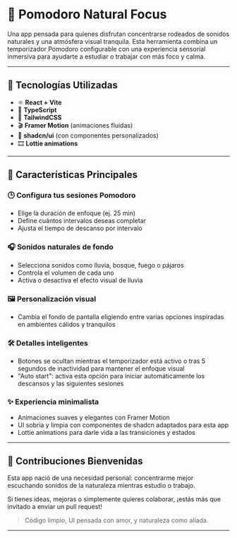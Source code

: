 # 🌿 Pomodoro Natural Focus

Una app pensada para quienes disfrutan concentrarse rodeados de sonidos naturales y una atmósfera visual tranquila. Esta herramienta combina un temporizador Pomodoro configurable con una experiencia sensorial inmersiva para ayudarte a estudiar o trabajar con más foco y calma.

---

## 🚀 Tecnologías Utilizadas

* ⚛️ **React + Vite**
* 🧠 **TypeScript**
* 💨 **TailwindCSS**
* 🎬 **Framer Motion** (animaciones fluidas)
* 🧱 **shadcn/ui** (con componentes personalizados)
* 🎞️ **Lottie animations**

---

## 🎯 Características Principales

### 🕒 Configura tus sesiones Pomodoro

* Elige la duración de enfoque (ej. 25 min)
* Define cuántos intervalos deseas completar
* Ajusta el tiempo de descanso por intervalo

### 🎧 Sonidos naturales de fondo

* Selecciona sonidos como lluvia, bosque, fuego o pájaros
* Controla el volumen de cada uno
* Activa o desactiva el efecto visual de lluvia

### 🖼️ Personalización visual

* Cambia el fondo de pantalla eligiendo entre varias opciones inspiradas en ambientes cálidos y tranquilos

### 🛠️ Detalles inteligentes

* Botones se ocultan mientras el temporizador está activo o tras 5 segundos de inactividad para mantener el enfoque visual
* "Auto start": activa esta opción para iniciar automáticamente los descansos y las siguientes sesiones

### ✨ Experiencia minimalista

* Animaciones suaves y elegantes con Framer Motion
* UI sobria y limpia con componentes de shadcn adaptados para esta app
* Lottie animations para darle vida a las transiciones y estados

---

## 🤝 Contribuciones Bienvenidas

Esta app nació de una necesidad personal: concentrarme mejor escuchando sonidos de la naturaleza mientras estudio o trabajo.

Si tienes ideas, mejoras o simplemente quieres colaborar, ¡estás más que invitado a enviar un pull request!

> Código limpio, UI pensada con amor, y naturaleza como aliada.

---

